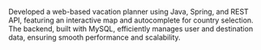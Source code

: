 Developed a web-based vacation planner using Java, Spring, and REST API, featuring an interactive map and autocomplete for country selection. The backend, built with MySQL, efficiently manages user and destination data, ensuring smooth performance and scalability.

